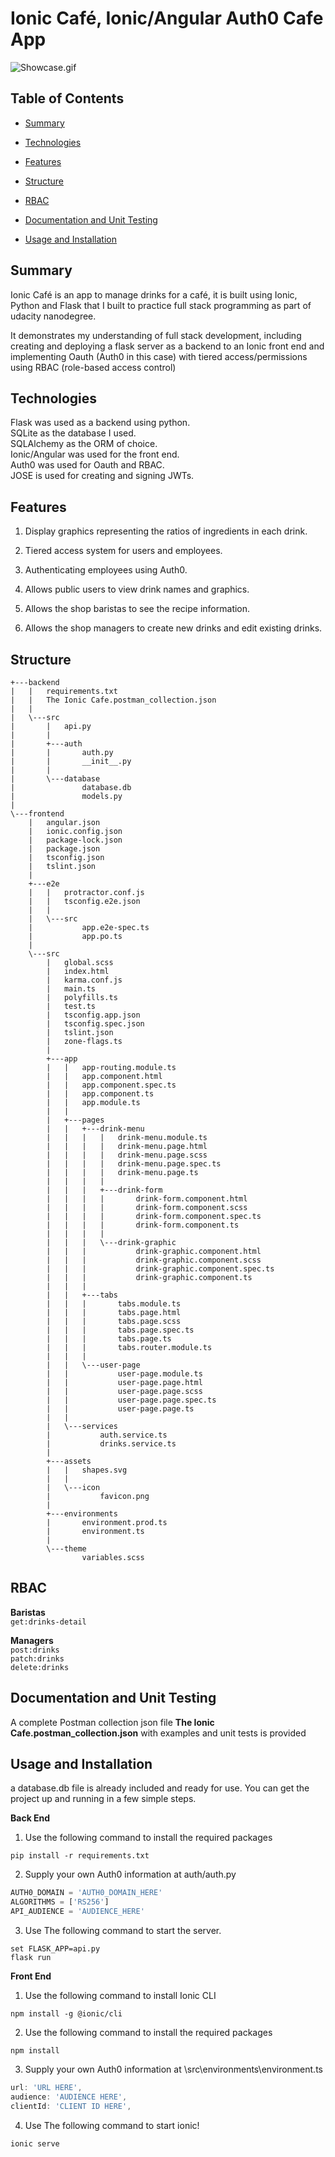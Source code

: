 # Ionic Café, Ionic/Angular Auth0 Cafe App

![Showcase.gif](/Showcase.gif)

## Table of Contents

* [Summary](#Summary)

* [Technologies](#Technologies)

* [Features](#Features)

* [Structure](#Structure)

* [RBAC](#RBAC)

* [Documentation and Unit Testing](#Documentation-and-Unit-Testing)

* [Usage and Installation](#usage-and-installation)

## Summary

Ionic Café is an app to manage drinks for a café, it is built using Ionic, Python and Flask that I built to practice full stack programming as part of udacity nanodegree.

It demonstrates my understanding of full stack development, including creating and deploying a flask server as a backend to an Ionic front end and implementing Oauth (Auth0 in this case) with tiered access/permissions using RBAC (role-based access control)

## Technologies

Flask was used as a backend using python.  
SQLite as the database I used.  
SQLAlchemy as the ORM of choice.  
Ionic/Angular was used for the front end.  
Auth0 was used for Oauth and RBAC.  
JOSE is used for creating and signing JWTs.

## Features
1. Display graphics representing the ratios of ingredients in each drink.

1. Tiered access system for users and employees.

2. Authenticating employees using Auth0.

3. Allows public users to view drink names and graphics.

4. Allows the shop baristas to see the recipe information.

5. Allows the shop managers to create new drinks and edit existing drinks.


## Structure
```
+---backend
|   |   requirements.txt
|   |   The Ionic Cafe.postman_collection.json
|   |   
|   \---src
|       |   api.py
|       |   
|       +---auth
|       |       auth.py
|       |       __init__.py
|       |       
|       \---database
|               database.db
|               models.py
|               
\---frontend
    |   angular.json
    |   ionic.config.json
    |   package-lock.json
    |   package.json
    |   tsconfig.json
    |   tslint.json
    |   
    +---e2e
    |   |   protractor.conf.js
    |   |   tsconfig.e2e.json
    |   |   
    |   \---src
    |           app.e2e-spec.ts
    |           app.po.ts
    |           
    \---src
        |   global.scss
        |   index.html
        |   karma.conf.js
        |   main.ts
        |   polyfills.ts
        |   test.ts
        |   tsconfig.app.json
        |   tsconfig.spec.json
        |   tslint.json
        |   zone-flags.ts
        |   
        +---app
        |   |   app-routing.module.ts
        |   |   app.component.html
        |   |   app.component.spec.ts
        |   |   app.component.ts
        |   |   app.module.ts
        |   |   
        |   +---pages
        |   |   +---drink-menu
        |   |   |   |   drink-menu.module.ts
        |   |   |   |   drink-menu.page.html
        |   |   |   |   drink-menu.page.scss
        |   |   |   |   drink-menu.page.spec.ts
        |   |   |   |   drink-menu.page.ts
        |   |   |   |   
        |   |   |   +---drink-form
        |   |   |   |       drink-form.component.html
        |   |   |   |       drink-form.component.scss
        |   |   |   |       drink-form.component.spec.ts
        |   |   |   |       drink-form.component.ts
        |   |   |   |       
        |   |   |   \---drink-graphic
        |   |   |           drink-graphic.component.html
        |   |   |           drink-graphic.component.scss
        |   |   |           drink-graphic.component.spec.ts
        |   |   |           drink-graphic.component.ts
        |   |   |           
        |   |   +---tabs
        |   |   |       tabs.module.ts
        |   |   |       tabs.page.html
        |   |   |       tabs.page.scss
        |   |   |       tabs.page.spec.ts
        |   |   |       tabs.page.ts
        |   |   |       tabs.router.module.ts
        |   |   |       
        |   |   \---user-page
        |   |           user-page.module.ts
        |   |           user-page.page.html
        |   |           user-page.page.scss
        |   |           user-page.page.spec.ts
        |   |           user-page.page.ts
        |   |           
        |   \---services
        |           auth.service.ts
        |           drinks.service.ts
        |           
        +---assets
        |   |   shapes.svg
        |   |   
        |   \---icon
        |           favicon.png
        |           
        +---environments
        |       environment.prod.ts
        |       environment.ts
        |       
        \---theme
                variables.scss
```

## RBAC

**Baristas**  
``
get:drinks-detail
``  

**Managers**  
``
post:drinks
``  
``
patch:drinks
``  
``
delete:drinks
``

## Documentation and Unit Testing

A complete Postman collection json file **The Ionic Cafe.postman_collection.json** with examples and unit tests is provided

## Usage and Installation

a database.db file is already included and ready for use.
You can get the project up and running in a few simple steps.

**Back End**

1. Use the following command to install the required packages
```
pip install -r requirements.txt
```
2. Supply your own Auth0 information at auth/auth.py
```python
AUTH0_DOMAIN = 'AUTH0_DOMAIN_HERE'
ALGORITHMS = ['RS256']
API_AUDIENCE = 'AUDIENCE_HERE'
```
3. Use The following command to start the server.
```
set FLASK_APP=api.py
flask run
```
**Front End**
1. Use the following command to install Ionic CLI
```
npm install -g @ionic/cli
```
2. Use the following command to install the required packages
```
npm install
```
3. Supply your own Auth0 information at \src\environments\environment.ts
```javascript
url: 'URL HERE',
audience: 'AUDIENCE HERE',
clientId: 'CLIENT ID HERE',
```
4. Use The following command to start ionic!
```
ionic serve
```
